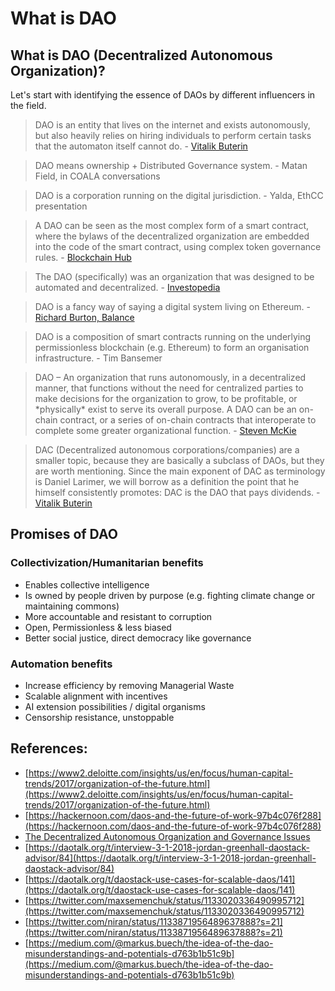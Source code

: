 # What is DAO

## What is DAO \(Decentralized Autonomous Organization\)?

Let's start with identifying the essence of DAOs by different influencers in the field.

> DAO is an entity that lives on the internet and exists autonomously, but also heavily relies on hiring individuals to perform certain tasks that the automaton itself cannot do. - [Vitalik Buterin](https://blog.ethereum.org/2014/05/06/daos-dacs-das-and-more-an-incomplete-terminology-guide/)

> DAO means ownership + Distributed Governance system. - Matan Field, in COALA conversations

> DAO is a corporation running on the digital jurisdiction. - Yalda, EthCC presentation

> A DAO can be seen as the most complex form of a smart contract, where the bylaws of the decentralized organization are embedded into the code of the smart contract, using complex token governance rules. - [Blockchain Hub](https://blockchainhub.net/dao-decentralized-autonomous-organization/)

> The DAO \(specifically\) was an organization that was designed to be automated and decentralized. - [Investopedia](https://www.investopedia.com/tech/what-dao/)

> DAO is a fancy way of saying a digital system living on Ethereum. - [Richard Burton, Balance](https://medium.com/balance-io/why-open-source-finance-will-win-a1f3a61544c2)

> DAO is a composition of smart contracts running on the underlying permissionless blockchain \(e.g. Ethereum\) to form an organisation infrastructure. - Tim Bansemer

> DAO – An organization that runs autonomously, in a decentralized manner, that functions without the need for centralized parties to make decisions for the organization to grow, to be profitable, or \*physically\* exist to serve its overall purpose. A DAO can be an on-chain contract, or a series of on-chain contracts that interoperate to complete some greater organizational function. - [Steven McKie](https://medium.com/amentum/the-year-of-the-dao-comeback-9c888b44980)

> DAC \(Decentralized autonomous corporations/companies\) are a smaller topic, because they are basically a subclass of DAOs, but they are worth mentioning. Since the main exponent of DAC as terminology is Daniel Larimer, we will borrow as a definition the point that he himself consistently promotes: DAC is the DAO that pays dividends. - [Vitalik Buterin](https://blog.ethereum.org/2014/05/06/daos-dacs-das-and-more-an-incomplete-terminology-guide/)

## Promises of DAO

### Collectivization/Humanitarian benefits

* Enables collective intelligence
* Is owned by people driven by purpose \(e.g. fighting climate change or maintaining commons\)
* More accountable and resistant to corruption
* Open, Permissionless & less biased
* Better social justice, direct democracy like governance

### Automation benefits

* Increase efficiency by removing Managerial Waste
* Scalable alignment with incentives
* AI extension possibilities / digital organisms
* Censorship resistance, unstoppable 

## References:

* [https://www2.deloitte.com/insights/us/en/focus/human-capital-trends/2017/organization-of-the-future.html](https://www2.deloitte.com/insights/us/en/focus/human-capital-trends/2017/organization-of-the-future.html)
* [https://hackernoon.com/daos-and-the-future-of-work-97b4c076f288](https://hackernoon.com/daos-and-the-future-of-work-97b4c076f288)
* [The Decentralized Autonomous Organization and Governance Issues](https://poseidon01.ssrn.com/delivery.php?ID=874121115073065002015115115111083029117043064003031030025127073026002089014105115122122049008101104109008000027073023116065112040060087061002004004020112069123109072057062022125014021085094064025010101106024001116093073021019029080016023075123006004105&EXT=pdf)
* [https://daotalk.org/t/interview-3-1-2018-jordan-greenhall-daostack-advisor/84](https://daotalk.org/t/interview-3-1-2018-jordan-greenhall-daostack-advisor/84)
* [https://daotalk.org/t/daostack-use-cases-for-scalable-daos/141](https://daotalk.org/t/daostack-use-cases-for-scalable-daos/141)
* [https://twitter.com/maxsemenchuk/status/1133020336490995712](https://twitter.com/maxsemenchuk/status/1133020336490995712)
* [https://twitter.com/niran/status/1133871956489637888?s=21](https://twitter.com/niran/status/1133871956489637888?s=21)
* [https://medium.com/@markus.buech/the-idea-of-the-dao-misunderstandings-and-potentials-d763b1b51c9b](https://medium.com/@markus.buech/the-idea-of-the-dao-misunderstandings-and-potentials-d763b1b51c9b)


